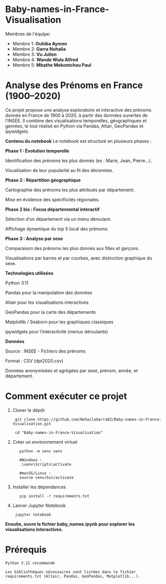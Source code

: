 # Baby-names-in-France-Visualisation

Membres de l'équipe:

- Membre 1: **Ouhiba Aymen**  
- Membre 2: **Garra Nohalia**  
- Membre 3: **Vu Julien**
- Membre 4: **Wande Wula Alfred**
- Membre 5: **Mbathe Mekontchou Paul**

# Analyse des Prénoms en France (1900–2020)
Ce projet propose une analyse exploratoire et interactive des prénoms donnés en France de 1900 à 2020, à partir des données ouvertes de l’INSEE. Il combine des visualisations temporelles, géographiques et genrées, le tout réalisé en Python via Pandas, Altair, GeoPandas et ipywidgets.

**Contenu du notebook**
Le notebook est structuré en plusieurs phases :


 **Phase 1 : Évolution temporelle**

Identification des prénoms les plus donnés (ex : Marie, Jean, Pierre...).

Visualisation de leur popularité au fil des décennies.

 **Phase 2 : Répartition géographique**

Cartographie des prénoms les plus attribués par département.

Mise en évidence des spécificités régionales.

 **Phase 2 bis : Focus départemental interactif**

Sélection d’un département via un menu déroulant.

Affichage dynamique du top 5 local des prénoms.

 **Phase 3 : Analyse par sexe**

Comparaison des prénoms les plus donnés aux filles et garçons.

Visualisations par barres et par courbes, avec distinction graphique du sexe.

 **Technologies utilisées**

Python 3.11

Pandas pour la manipulation des données

Altair pour les visualisations interactives

GeoPandas pour la carte des départements

Matplotlib / Seaborn pour les graphiques classiques

ipywidgets pour l’interactivité (menus déroulants)

**Données**

Source : INSEE - Fichiers des prénoms

Format : CSV (dpt2020.csv)

Données anonymisées et agrégées par sexe, prénom, année, et département.

# Comment exécuter ce projet
1. Cloner le dépôt
    
        git clone https://github.com/NohailaGarra02/Baby-names-in-France-Visualisation.git
        
        cd "Baby-names-in-France-Visualisation"
  
2. Créer un environnement virtuel

          python -m venv venv
          
          #Windows :
          .\venv\Scripts\activate
          
          #macOS/Linux :
          source venv/bin/activate
  
3. Installer les dépendances

          pip install -r requirements.txt
  
4. Lancer Jupyter Notebook

        jupyter notebook
   
__Ensuite, ouvre le fichier baby_names.ipynb pour explorer les visualisations interactives.__

# Prérequis

    Python 3.11 recommandé
    
    Les bibliothèques nécessaires sont listées dans le fichier requirements.txt (Altair, Pandas, GeoPandas, Matplotlib...).

